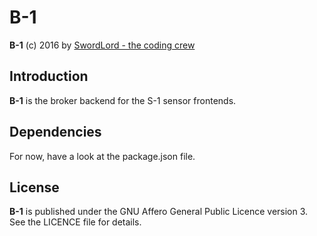 B-1
===

**B-1** (c) 2016 by [SwordLord - the coding crew](http://www.swordlord.com/)

## Introduction ##

**B-1** is the broker backend for the S-1 sensor frontends.

## Dependencies ##

For now, have a look at the package.json file.


## License ##

**B-1** is published under the GNU Affero General Public Licence version 3. See the LICENCE file for details.